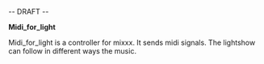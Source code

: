 \-- DRAFT --

**Midi\_for\_light**

Midi\_for\_light is a controller for mixxx. It sends midi signals. The
lightshow can follow in different ways the music.
